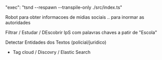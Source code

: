 "exec": "tsnd --respawn --transpile-only ./src/index.ts"

Robot para obter informacoes de midias sociais .. para inormar as autoridades

Filtrar / Estudar / DEscobrir IpS com palavras chaves a patir de "Escola"

Detectar Entidades dos Textos (policial/juridico)

- Tag cloud / Discovry / Elastic Search
